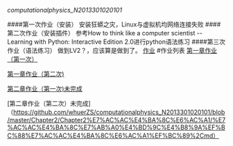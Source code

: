 _computationalphysics_N2013301020101_


####第一次作业（安装）
安装狂蟒之灾，Linux与虚拟机均网络连接失败
####第二次作业（安装插件）
参考How to think like a computer scientist -- Learning with Python: Interactive Edition 2.0进行python语法练习
####第三次作业（语法练习）
做到LV2？，应该算是做到了。
  [作业](https://github.com/whuerZS/computationalphysics_N2013301020101/blob/master/EX1%20LV1-lv2.py) 
#作业列表
[第一章作业（第一次）](https://github.com/whuerZS/computationalphysics_N2013301020101/blob/master/Chapter1/%E7%AC%AC%E4%B8%80%E6%AC%A1%E4%BD%9C%E4%B8%9A.md)

[第一章作业（第二次)](https://github.com/whuerZS/computationalphysics_N2013301020101/blob/master/Chapter1/Chapter1%EF%BC%88%E7%AC%AC%E4%BA%8C%E6%AC%A1%EF%BC%89/%E7%AC%AC%E4%B8%80%E7%AB%A0%E4%BD%9C%E4%B8%9A%EF%BC%88%E7%AC%AC%E4%BA%8C%E6%AC%A1%EF%BC%89.md)

[第二章作业（第一次)未完成](https://github.com/whuerZS/computationalphysics_N2013301020101/blob/master/Chapter2/Chapter2%E7%AC%AC%E4%B8%80%E6%AC%A1/%E7%AC%AC%E4%BA%8C%E7%AB%A0%E4%BD%9C%E4%B8%9A(%E7%AC%AC%E4%B8%80%E6%AC%A1).md)

[第二章作业（第二次）未完成]（https://github.com/whuerZS/computationalphysics_N2013301020101/blob/master/Chapter2/Chapter2%E7%AC%AC%E4%BA%8C%E6%AC%A1/%E7%AC%AC%E4%BA%8C%E7%AB%A0%E4%BD%9C%E4%B8%9A%EF%BC%88%E7%AC%AC%E4%BA%8C%E6%AC%A1%EF%BC%89%2Cmd）







